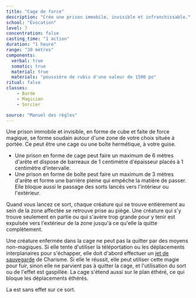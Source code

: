 ```yaml
---
title: "Cage de force"
description: "Crée une prison immobile, invisible et infranchissable."
school: "Évocation"
level: 7
concentration: false
casting_time: "1 action"
duration: "1 heure"
range: "30 mètres"
components:
  verbal: true
  somatic: true
  material: true
  materials: "poussière de rubis d'une valeur de 1500 po"
ritual: false
classes:
    - Barde
    - Magicien
    - Sorcier

source: "Manuel des règles"
---
```

Une prison immobile et invisible, en forme de cube et faite de force magique, se forme soudain autour d'une zone de votre choix située à portée. Ce peut être une cage ou une boîte hermétique, à votre guise.
* Une prison en forme de cage peut faire un maximum de 6 mètres d'arête et dispose de barreaux de 1 centimètre d'épaisseur placés à 1 centimètre d'intervalle.
* Une prison en forme de boîte peut faire un maximum de 3 mètres d'arête et forme une barrière pleine qui empêche la matière de passer. Elle bloque aussi le passage des sorts lancés vers l'intérieur ou l'extérieur.

Quand vous lancez ce sort, chaque créature qui se trouve entièrement au sein de la zone affectée se retrouve prise au piège. Une créature qui s'y trouve seulement en partie ou qui s'avère trop grande pour y tenir est expulsée vers l'extérieur de la zone jusqu'à ce qu'elle la quitte complètement.

Une créature enfermée dans la cage ne peut pas la quitter par des moyens non-magiques. Si elle tente d'utiliser la téléportation ou les déplacements interplanaires pour s'échapper, elle doit d'abord effectuer un [jet de sauvegarde](/utiliser-les-caracteristiques/#jets-de-sauvegarde) de Charisme. Si elle le réussit, elle peut utiliser cette magie pour fuir, sinon elle ne parvient pas à quitter la cage, et l'utilisation du sort ou de l'effet est gaspillée. La cage s'étend aussi sur le plan éthéré, ce qui bloque les déplacements éthérés.

La <ST s="dissipation-de-la-magie" /> est sans effet sur ce sort.
